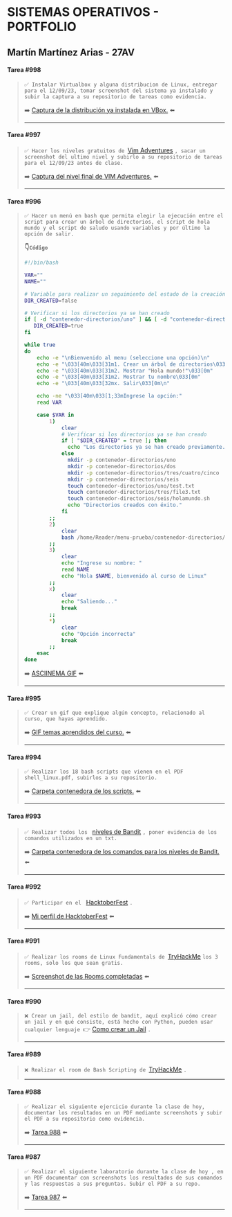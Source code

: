 # SISTEMAS OPERATIVOS - PORTFOLIO
  
## Martín Martínez Arias - 27AV

#### Tarea #998
>`✅ Instalar Virtualbox y alguna distribucion de Linux, entregar para el 12/09/23, tomar screenshot del sistema ya instalado y subir la captura a su repositorio de tareas como evidencia.
>`
>
>️️️️️️️️️➡️ [Captura de la distribución ya instalada en VBox.](https://github.com/codemarti/so-portfolio/blob/main/files/998.distribucion-instalada.png "Captura de la distribución ya instalada en VBox.") ⬅️
>
> ----

#### Tarea #997
>`✅ Hacer los niveles gratuitos de
>`[Vim Adventures](https://vim-adventures.com "Pagina de Vim Adventures")
>`, sacar un screenshot del ultimo nivel y subirlo a su repositorio de tareas para el 12/09/23 antes de clase.
>`
>
>➡️ [Captura del nivel final de VIM Adventures.](https://github.com/codemarti/so-portfolio/blob/main/files/997.vima-nivel-final.png "Captura del nivel final de VIM Adventures.") ⬅️
>
> ----

#### Tarea #996
>`✅ Hacer un menú en bash que permita elegir la ejecución entre el script para crear un árbol de directorios, el script de hola mundo y el script de saludo usando variables y por último la opción de salir.
>`
>
> **👇`Código`**
> ``` BASH
> #!/bin/bash
>
> VAR=""
> NAME=""
> 
> # Variable para realizar un seguimiento del estado de la creación de directorios
> DIR_CREATED=false
>
> # Verificar si los directorios ya se han creado
> if [ -d "contenedor-directorios/uno" ] && [ -d "contenedor-directorios/dos" ] && [ -d "contenedor-directorios/tres/cuatro/cinco" ] && [ -d "contenedor-directorios/seis" ]; then
>    DIR_CREATED=true
> fi
>
> while true
> do
>     echo -e "\nBienvenido al menu (seleccione una opción)\n"
>     echo -e "\033[40m\033[31m1. Crear un árbol de directorios\033[0m"
>     echo -e "\033[40m\033[31m2. Mostrar "Hola mundo!"\033[0m"
>     echo -e "\033[40m\033[31m2. Mostrar tu nombre\033[0m"
>     echo -e "\033[40m\033[32mx. Salir\033[0m\n"
> 
>     echo -ne "\033[40m\033[1;33mIngrese la opción:"
>     read VAR
> 
>     case $VAR in
>         1)
>             clear
>             # Verificar si los directorios ya se han creado
>             if [ "$DIR_CREATED" = true ]; then
>               echo "Los directorios ya se han creado previamente."
>             else
>               mkdir -p contenedor-directorios/uno
>               mkdir -p contenedor-directorios/dos
>               mkdir -p contenedor-directorios/tres/cuatro/cinco
>               mkdir -p contenedor-directorios/seis
>               touch contenedor-directorios/uno/test.txt
>               touch contenedor-directorios/tres/file3.txt
>               touch contenedor-directorios/seis/holamundo.sh
>               echo "Directorios creados con éxito."
>             fi
>         ;;
>         2)
>             clear
>             bash /home/Reader/menu-prueba/contenedor-directorios/seis/holamundo.sh      
>         ;;
>         3)
>             clear
>             echo "Ingrese su nombre: "
>             read NAME
>             echo "Hola $NAME, bienvenido al curso de Linux"
>         ;;
>         x)
>             clear
>             echo "Saliendo..."
>             break
>         ;;
>         *)
>             clear
>             echo "Opción incorrecta"
>             break
>         ;;
>     esac
> done
> ```
>➡️ [ASCIINEMA GIF](https://asciinema.org/a/608822 "ASCIINEMA GIF") ⬅️
>
> ----

#### Tarea #995
>`✅ Crear un gif que explique algún concepto, relacionado al curso, que hayas aprendido.
>`
>
>➡️ [GIF temas aprendidos del curso.](https://github.com/codemarti/so-portfolio/blob/main/files/996.QUE-ES-BASH.gif "GIF temas aprendidos del curso.") ⬅️
>
> ----

#### Tarea #994
>`✅ Realizar los 18 bash scripts que vienen en el PDF shell_linux.pdf, subirlos a su repositorio.
>`
>
>➡️ [Carpeta contenedora de los scripts.](https://github.com/codemarti/so-portfolio/tree/main/menu/contenedor-directorios/seis "Carpeta contenedora de los scripts.") ⬅️
>
> ----

#### Tarea #993
>`✅ Realizar todos los
>` [niveles de Bandit](https://overthewire.org/wargames/bandit/ "niveles de Bandit")
>` , poner evidencia de los comandos utilizados en un txt.
>`
>
>➡️ [Carpeta contenedora de los comandos para los niveles de Bandit.](https://github.com/codemarti/so-portfolio/tree/main/files/bandit-codes "Carpeta contenedora de los comandos para los niveles de Bandit.") ⬅️
>
> ----

#### Tarea #992
>`✅ Participar en el
>` [HacktoberFest](https://x.com/hacktoberfest/status/1706642413895241838?s=46&t=wh4RmHitx0mloV0NlU800w "HacktoberFest")
>`.
>`
>
>➡️ [Mi perfil de HacktoberFest](https://holopin.me/codemarti) ⬅️
>
> ----

#### Tarea #991
>`✅ Realizar los rooms de Linux Fundamentals de
>`[TryHackMe](https://tryhackme.com/room/linuxfundamentalspart1 "TryHackMe")
>`los 3 rooms, solo los que sean gratis.
>`
>
>➡️ [Screenshot de las Rooms completadas](https://github.com/codemarti/so-portfolio/blob/main/files/tryhackme-rooms/rooms.png "Screenshot de las Rooms completadas") ⬅️
>
> ----

#### Tarea #990
>`❌ Crear un jail, del estilo de bandit, aquí explicó cómo crear un jail y en qué consiste, está hecho con Python, pueden usar cualquier lenguaje
>`👉 [Como crear un Jail](https://youtu.be/jAvAacuWlwo?si=hIdlSOjfBCbWtFzH "Como crear un Jail")
>`.
>`
>
> ----

#### Tarea #989
>`❌ Realizar el room de Bash Scripting de
>`[TryHackMe](https://tryhackme.com/room/bashscripting "TryHackMe")
>`.
>`
>
> ----

#### Tarea #988
>`✅ Realizar el siguiente ejercicio durante la clase de hoy, documentar los resultados en un PDF mediante screenshots y subir el PDF a su repositorio como evidencia.
>`
>
>➡️ [Tarea 988](https://github.com/codemarti/so-portfolio/blob/main/files/pdf-folders/tarea-988.pdf "Tarea 988") ⬅️
>
> ----

#### Tarea #987
>`✅ Realizar el siguiente laboratorio durante la clase de hoy , en un PDF documentar con screenshots los resultados de sus comandos y las respuestas a sus preguntas. Subir el PDF a su repo.
>`
>
>➡️ [Tarea 987](https://github.com/codemarti/so-portfolio/blob/main/files/pdf-folders/tarea-987.pdf "Tarea 987") ⬅️
>
> ----
